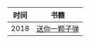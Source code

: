 
时间 | 书籍
------------- | -------------
2018|[送你一颗子弹](https://github.com/yancymin/Reading/blob/master/%E9%80%81%E4%BD%A0%E4%B8%80%E9%A2%97%E5%AD%90%E5%BC%B9-%E5%88%98%E7%91%9C.md)


